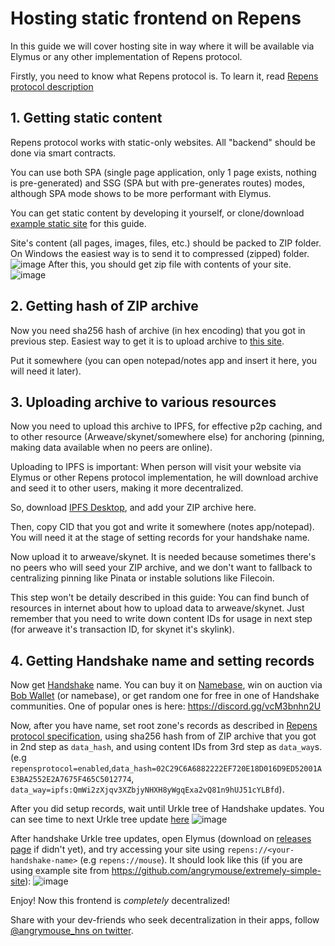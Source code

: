 # Hosting static frontend on Repens
In this guide we will cover hosting site in way where it will be available via Elymus or any other implementation of Repens protocol.

Firstly, you need to know what Repens protocol is. To learn it, read [Repens protocol description](REPENS_PROTOCOL_SPEC.md)

## 1. Getting static content

Repens protocol works with static-only websites. All "backend" should be done via smart contracts.

You can use both SPA (single page application, only 1 page exists, nothing is pre-generated) and SSG (SPA but with pre-generates routes) modes, although SPA mode shows to be more performant with Elymus.

You can get static content by developing it yourself, or clone/download [example static site](https://github.com/angrymouse/extremely-simple-site) for this guide.

Site's content (all pages, images, files, etc.) should be packed to ZIP folder. On Windows the easiest way is to send it to compressed (zipped) folder.
![image](https://user-images.githubusercontent.com/40735471/188281812-178b5b30-a2d9-4b46-b52a-f7dcead7d7c9.png)
After this, you should get zip file with contents of your site.
![image](https://user-images.githubusercontent.com/40735471/188281860-0e80e3a9-6081-4a45-be39-adbf94ff0755.png)
## 2. Getting hash of ZIP archive
Now you need sha256 hash of archive (in hex encoding) that you got in previous step. Easiest way to get it is to upload archive to [this site](https://emn178.github.io/online-tools/sha256_checksum.html).

Put it somewhere (you can open notepad/notes app and insert it here, you will need it later).
## 3. Uploading archive to various resources
Now you need to upload this archive to IPFS, for effective p2p caching, and to other resource (Arweave/skynet/somewhere else) for anchoring (pinning, making data available when no peers are online).

Uploading to IPFS is important: When person will visit your website via Elymus or other Repens protocol implementation, he will download archive and seed it to other users, making it more decentralized.

So, download [IPFS Desktop](https://github.com/ipfs/ipfs-desktop/releases), and add your ZIP archive here.

Then, copy CID that you got and write it somewhere (notes app/notepad). You will need it at the stage of setting records for your handshake name.

Now upload it to arweave/skynet. It is needed because sometimes there's no peers who will seed your ZIP archive, and we don't want to fallback to centralizing pinning like Pinata or instable solutions like Filecoin.

This step won't be detaily described in this guide: You can find bunch of resources in internet about how to upload data to arweave/skynet. Just remember that you need to write down content IDs for usage in next step (for arweave it's transaction ID, for skynet it's skylink).

## 4. Getting Handshake name and setting records

Now get [Handshake](https://handshake.org) name. You can buy it on [Namebase](https://namebase.io), win on auction via [Bob Wallet](https://bobwallet.io) (or namebase), or get random one for free in one of Handshake communities. One of popular ones is here: https://discord.gg/vcM3bnhn2U

Now, after you have name, set root zone's records as described in [Repens protocol specification](REPENS_PROTOCOL_SPEC.md), using sha256 hash from of ZIP archive that you got in 2nd step as `data_hash`, and using content IDs from 3rd step as `data_way`s. (e.g `repensprotocol=enabled`,`data_hash=02C29C6A6882222EF720E18D016D9ED52001AE3BA2552E2A7675F465C5012774`, `data_way=ipfs:QmWi2zXjqv3XZbjyNHXH8yWgqExa2vQ81n9hUJ51cYLBfd`).

After you did setup records, wait until Urkle tree of Handshake updates. You can see time to next Urkle tree update [here](https://theshake.hns.is/)
![image](https://user-images.githubusercontent.com/40735471/188283857-0e4a883a-9ca8-48f0-aa08-04bb975422a3.png)

After handshake Urkle tree updates, open Elymus (download on [releases page](https://github.com/angrymouse/elymus/releases) if didn't yet), and try accessing your site using `repens://<your-handshake-name>` (e.g `repens://mouse`).
It should look like this (if you are using example site from https://github.com/angrymouse/extremely-simple-site):
![image](https://user-images.githubusercontent.com/40735471/188283989-0122443e-8cac-46ca-861b-23e3c5633fcf.png)

Enjoy! Now this frontend is *completely* decentralized!

Share with your dev-friends who seek decentralization in their apps, follow [@angrymouse_hns on twitter](https://twitter.com/angrymouse_hns).

